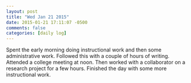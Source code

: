 ```yaml
---
layout: post
title: "Wed Jan 21 2015"
date: 2015-01-21 17:11:07 -0500
comments: false
categories: [daily log]
---
```


Spent the early morning doing instructional work and then some
administrative work. Followed this with a couple of hours of writing.
Attended a college meeting at noon. Then worked with a collaborator on a
research project for a few hours. Finished the day with some more
instructional work.
